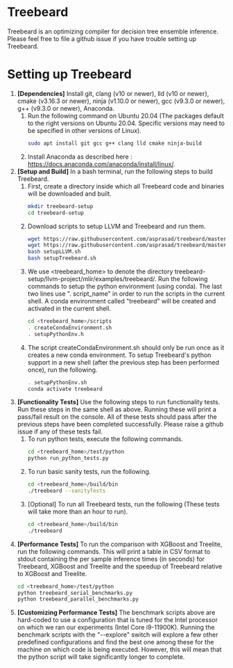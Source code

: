 # Treebeard 
Treebeard is an optimizing compiler for decision tree ensemble inference. Please feel free to file a github issue if you have trouble setting up Treebeard.

# Setting up Treebeard
1. **[Dependencies]** Install git, clang (v10 or newer), lld (v10 or newer), cmake (v3.16.3 or newer), ninja (v1.10.0 or newer), gcc (v9.3.0 or newer), g++ (v9.3.0 or newer), Anaconda.
    1. Run the following command on Ubuntu 20.04 (The packages default to the right versions on Ubuntu 20.04. Specific versions may need to be specified in other versions of Linux).
        ```bash
        sudo apt install git gcc g++ clang lld cmake ninja-build
        ```
    2. Install Anaconda as described here : https://docs.anaconda.com/anaconda/install/linux/.
2. **[Setup and Build]** In a bash terminal, run the following steps to build Treebeard.
    1. First, create a directory inside which all Treebeard code and binaries will be downloaded and built.
        ```bash
        mkdir treebeard-setup
        cd treebeard-setup
        ```
    2. Download scripts to setup LLVM and Treebeard and run them.
        ```bash
        wget https://raw.githubusercontent.com/asprasad/treebeard/master/scripts/setupLLVM.sh
        wget https://raw.githubusercontent.com/asprasad/treebeard/master/scripts/setupTreebeard.sh
        bash setupLLVM.sh
        bash setupTreebeard.sh
        ```
    3. We use <treebeard_home> to denote the directory treebeard-setup/llvm-project/mlir/examples/treebeard/. Run the following commands to setup the python environment (using conda). The last two lines use ". script_name" in order to run the scripts in the current shell. A conda environment called "treebeard" will be created and activated in the current shell.
        ```bash
        cd <treebeard_home>/scripts
        . createCondaEnvironment.sh
        . setupPythonEnv.h
        ```
    4.  The script createCondaEnvironment.sh should only be run once as it creates a new conda environment.
    To setup Treebeard's python support in a new shell (after the previous step has been performed once), run the following.
        ```bash
        . setupPythonEnv.sh
        conda activate treebeard
        ```
3. **[Functionality Tests]** Use the following steps to run functionality tests. Run these steps in the same shell as above. Running these will print a pass/fail result on the console. All of these tests should pass after the previous steps have been completed successfully. Please raise a github issue if any of these tests fail.
    1. To run python tests, execute the following commands.
        ```bash
        cd <treebeard_home>/test/python
        python run_python_tests.py
        ```
    2. To run basic sanity tests, run the following.
        ```bash
        cd <treebeard_home>/build/bin
        ./treebeard --sanityTests
        ```
    3. [Optional] To run all Treebeard tests, run the following (These tests will take more than an hour to run).
        ```bash
        cd <treebeard_home>/build/bin
        ./treebeard
        ```
4. **[Performance Tests]** To run the comparison with XGBoost and Treelite, run the following commands. This will print a table in CSV format to stdout containing the per sample inference times (in seconds) for Treebeard, XGBoost and Treelite and the speedup of Treebeard relative to XGBoost and Treelite. 
    ```bash
    cd <treebeard_home>/test/python
    python treebeard_serial_benchmarks.py
    python treebeard_parallel_benchmarks.py
    ```
5. **[Customizing Performance Tests]** The benchmark scripts above are hard-coded to use a configuration
that is tuned for the Intel processor on which we ran our experiments (Intel Core i9-11900K). Running the benchmark
scripts with the "--explore" switch will explore a few other predefined configurations 
and find the best one among these for the machine on which code is being executed. However, this will mean 
that the python script will take significantly longer to complete.